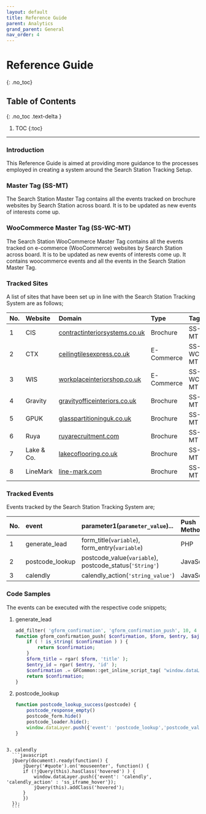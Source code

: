 ```yaml
---
layout: default
title: Reference Guide
parent: Analytics
grand_parent: General
nav_order: 4
---
```


# Reference Guide
{: .no_toc}

## Table of Contents
{: .no_toc .text-delta }

1. TOC
{:toc}
---

### Introduction
This Reference Guide is aimed at providing more guidance to the processes employed in creating a system around the Search Station Tracking Setup. 

### Master Tag (SS-MT)
The Search Station Master Tag contains all the events tracked on brochure websites by Search Station across board. It is to be updated as new events of interests come up. 

### WooCommerce Master Tag (SS-WC-MT)
The Search Station WooCommerce Master Tag contains all the events tracked on e-commerce (WooCommerce) websites by Search Station across board. It is to be updated as new events of interests come up. It contains woocommerce events and all the events in the Search Station Master Tag.

### Tracked Sites
A list of sites that have been set up in line with the Search Station Tracking System are as follows; 

| No. | Website       | Domain                                                                        | Type       | Tag       | Brand |
|:----|:--------------|:------------------------------------------------------------------------------|:-----------|:----------|:------|
|  1  | CIS           | [contractinteriorsystems.co.uk](https://www.contractinteriorsystems.co.uk/)   | Brochure   | SS-MT     |  WIC  |
|  2  | CTX           | [ceilingtilesexpress.co.uk](https://ceilingtilesexpress.co.uk/)               | E-Commerce | SS-WC-MT  |  WIC  |
|  3  | WIS           | [workplaceinteriorshop.co.uk](https://workplaceinteriorshop.co.uk/)           | E-Commerce | SS-WC-MT  |  WIC  |
|  4  | Gravity       | [gravityofficeinteriors.co.uk](https://www.gravityofficeinteriors.co.uk/)     | Brochure   | SS-MT     |  WIC  |
|  5  | GPUK          | [glasspartitioninguk.co.uk](https://www.glasspartitioninguk.co.uk/)           | Brochure   | SS-MT     |  WIC  |
|  6  | Ruya          | [ruyarecruitment.com](https://ruyarecruitment.com/)                           | Brochure   | SS-MT     |  WIC  |
|  7  | Lake & Co.    | [lakecoflooring.co.uk](https://lakecoflooring.co.uk/)                         | Brochure   | SS-MT     |  WIC  |
|  8  | LineMark      | [line-mark.com](https://www.line-mark.com/)                                   | Brochure   | SS-MT     |  SS   |



### Tracked Events
Events tracked by the Search Station Tracking System are;

| No. | event                 | parameter1(`parameter_value`)...                             | Push Method |
|:----|:----------------------|:-------------------------------------------------------------|:------------|
|  1  | generate_lead         | form_title(`variable`), form_entry(`variable`)               | PHP         |
|  2  | postcode_lookup       | postcode_value(`variable`), postcode_status(`'String'`)      | JavaScript  |
|  3  | calendly              | calendly_action(`'string_value'`)                            | JavaScript  |

### Code Samples
The events can be executed with the respective code snippets;
1. generate_lead
    ```php
    add_filter( 'gform_confirmation', 'gform_confirmation_push', 10, 4 );
    function gform_confirmation_push( $confirmation, $form, $entry, $ajax ) {
        if ( ! is_string( $confirmation ) ) {
            return $confirmation;
        }
        $form_title = rgar( $form, 'title' );
        $entry_id = rgar( $entry, 'id' );
        $confirmation .= GFCommon::get_inline_script_tag( "window.dataLayer.push({'event': 'generate_lead','form_title': '$form_title', 'form_entry' : ".$entry_id."});" );
        return $confirmation;
    }
    ```

2. postcode_lookup
    ```javascript
    function postcode_lookup_success(postcode) {
        postcode_response_empty()
        postcode_form.hide()
        postcode_loader.hide();
        window.dataLayer.push({'event': 'postcode_lookup','postcode_value': postcode, 'postcode_status' : 'Found'});
    }
  ```

3. calendly
    ```javascript
    jQuery(document).ready(function() {
        jQuery('#quote').on('mouseenter', function() {
        if (!jQuery(this).hasClass('hovered') ) {
            window.dataLayer.push({'event': 'calendly', 'calendly_action' : 'ss_iframe_hover'});
            jQuery(this).addClass('hovered');
        }
        })
    });
    ```